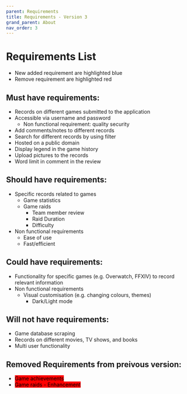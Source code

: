 ```yaml
---
parent: Requirements
title: Requirements - Version 3
grand_parent: About
nav_order: 3
---
```


# Requirements List

- New added requirement are highlighted blue
- Remove requirement are highlighted red

## Must have requirements:

- Records on different games submitted to the application
- Accessible via username and password
  - Non functional requirement: quality security
- Add comments/notes to different records
- Search for different records by using filter
- Hosted on a public domain
- Display legend in the game history
- Upload pictures to the records
- Word limit in comment in the review

## Should have requirements:

- Specific records related to games
  - Game statistics
  - Game raids
    - Team member review
    - Raid Duration
    - Difficulty
- Non functional requirements
  - Ease of use
  - Fast/efficient

## Could have requirements:

- Functionality for specific games (e.g. Overwatch, FFXIV) to record relevant information
- Non functional requirements
  - Visual customisation (e.g. changing colours, themes)
    - Dark/Light mode

## Will not have requirements:

- Game database scraping
- Records on different movies, TV shows, and books
- Multi user functionality

## Removed Requirements from preivous version:

- <mark style="background-color: Red"> Game achievements </mark>
- <mark style="background-color: Red"> Game raids - Enhancement </mark>
